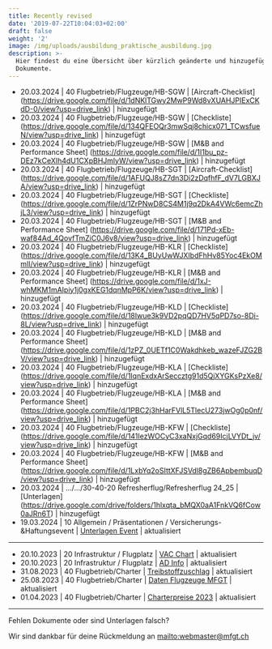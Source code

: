 ```yaml
---
title: Recently revised
date: '2019-07-22T10:04:03+02:00'
draft: false
weight: '2'
image: /img/uploads/ausbildung_praktische_ausbildung.jpg
description: >-
  Hier findest du eine Übersicht über kürzlich geänderte und hinzugefügte
  Dokumente.
---
```

* 20.03.2024 | 40 Flugbetrieb/Flugzeuge/HB-SGW | [Aircraft-Checklist] (https://drive.google.com/file/d/1dNKlTGwy2MwP9Wd8vXUAHJPIExCKdD-0/view?usp=drive_link) | hinzugefügt 
* 20.03.2024 | 40 Flugbetrieb/Flugzeuge/HB-SGW | [Checkliste] (https://drive.google.com/file/d/134QFEOQr3mwSqj8chicx071_TCwsfueN/view?usp=drive_link) | hinzugefügt
* 20.03.2024 | 40 Flugbetrieb/Flugzeuge/HB-SGW | [M&B and Performance Sheet] (https://drive.google.com/file/d/1I1bu_pz-DEz7kCeXIh4dU1CXpBHJmlyW/view?usp=drive_link) | hinzugefügt
* 20.03.2024 | 40 Flugbetrieb/Flugzeuge/HB-SGT | [Aircraft-Checklist] (https://drive.google.com/file/d/1AFUQJ8sZ7dn3Di2zDqfhfF_dV7LGBXJA/view?usp=drive_link) | hinzugefügt 
* 20.03.2024 | 40 Flugbetrieb/Flugzeuge/HB-SGT | [Checkliste] (https://drive.google.com/file/d/1ZrPNwD8CS4M1j9q2DkA4VWc6emcZhjL3/view?usp=drive_link) | hinzugefügt
* 20.03.2024 | 40 Flugbetrieb/Flugzeuge/HB-SGT | [M&B and Performance Sheet] (https://drive.google.com/file/d/171Pd-xEb-waf84Ad_4QovfTmZiC0J6v8/view?usp=drive_link) | hinzugefügt
* 20.03.2024 | 40 Flugbetrieb/Flugzeuge/HB-KLR | [Checkliste] (https://drive.google.com/file/d/13K4_BUyUwWJXIbdFhHv85Yoc4EkOMmIl/view?usp=drive_link) | hinzugefügt
* 20.03.2024 | 40 Flugbetrieb/Flugzeuge/HB-KLR | [M&B and Performance Sheet] (https://drive.google.com/file/d/1xJ-whMKM1mAIpiy1j0gxKEG1dqnMpP6K/view?usp=drive_link) | hinzugefügt
* 20.03.2024 | 40 Flugbetrieb/Flugzeuge/HB-KLD | [Checkliste] (https://drive.google.com/file/d/18Iwue3k9VD2pqQD7HV5qPD7so-8Di-8L/view?usp=drive_link) | hinzugefügt
* 20.03.2024 | 40 Flugbetrieb/Flugzeuge/HB-KLD | [M&B and Performance Sheet] (https://drive.google.com/file/d/1zPZ_0UETf1C0Wakdhkeb_wazeFJZG2BV/view?usp=drive_link) | hinzugefügt
* 20.03.2024 | 40 Flugbetrieb/Flugzeuge/HB-KLA | [Checkliste] (https://drive.google.com/file/d/1IqnExdxArSeccztg91d5QjXYGKsPzXe8/view?usp=drive_link) | hinzugefügt
* 20.03.2024 | 40 Flugbetrieb/Flugzeuge/HB-KLA | [M&B and Performance Sheet] (https://drive.google.com/file/d/1PBC2j3hHarFVlL5TlecU273jwOg0p0nf/view?usp=drive_link) | hinzugefügt
* 20.03.2024 | 40 Flugbetrieb/Flugzeuge/HB-KFW | [Checkliste] (https://drive.google.com/file/d/141IezWOCyC3xaNxjGqd69IcjLVYDt_jv/view?usp=drive_link) | hinzugefügt
* 20.03.2024 | 40 Flugbetrieb/Flugzeuge/HB-KFW | [M&B and Performance Sheet] (https://drive.google.com/file/d/1LxbYq2oSIttXFJSVdl8gZB6ApbembuqD/view?usp=drive_link) | hinzugefügt
* 20.03.2024 | .../.../30-40-20 Refresherflug/Refresherflug 24_25 | [Unterlagen] (https://drive.google.com/drive/folders/1hlxqta_bMQX0aA1FnkVQ6fCow0aJRn6T) | hinzugefügt
* 19.03.2024 | 10 Allgemein / Präsentationen / Versicherungs-&Haftungsevent | [Unterlagen Event](https://drive.google.com/drive/folders/1e8CUxw9cf2UX_oceQKVI76IxdU1C36Xa?usp=drive_link) | aktualisiert

<hr>

* 20.10.2023 | 20 Infrastruktur / Flugplatz | [VAC Chart](https://drive.google.com/file/d/1FMkoCoEdppvrK2uDdrLcs3ydPEVh97Jp/view?usp=share_link) | aktualisiert
* 20.10.2023 | 20 Infrastruktur / Flugplatz | [AD Info](https://drive.google.com/file/d/1ejYV_Kj9czOvveOD8TozP6SmH6hZq517/view?usp=share_link) | aktualisiert
* 31.08.2023 | 40 Flugbetrieb/Charter | [Treibstoffzuschlag](https://drive.google.com/file/d/1Ay_HB2UwL5AVvk9BdYZBDwyBWZPlL5Xk/view?usp=sharing) | aktualisiert
* 25.08.2023 | 40 Flugbetrieb/Charter | [Daten Flugzeuge MFGT](https://drive.google.com/file/d/1oWmobZ81f3liemM7AvbpvnCrTPQS8QYC/view?usp=sharing) | aktualisiert
* 01.04.2023 | 40 Flugbetrieb/Charter | [Charterpreise 2023](https://drive.google.com/file/d/1tghUpCImlGuRX779DgmkS4Ea4dwVA2Xv/view?usp=share_link) | aktualisiert 

<hr>

Fehlen Dokumente oder sind Unterlagen falsch? 

Wir sind dankbar für deine Rückmeldung an <mailto:webmaster@mfgt.ch>
